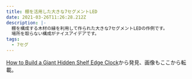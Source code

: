 ```yaml
---
title: 棚を活用した大きな7セグメントLED
date: 2021-03-26T11:26:28.212Z
description: |-
  棚を構成する木材の縁を利用して作られた大きな7セグメントLEDの作例です。
  場所を取らない構成がナイスアイデアです。
tags:
  - 7セグ
---
```

[How to Build a Giant Hidden Shelf Edge Clock](https://www.instructables.com/How-to-Build-a-Giant-Hidden-Shelf-Edge-Clock/)から発見、画像もここから転載。